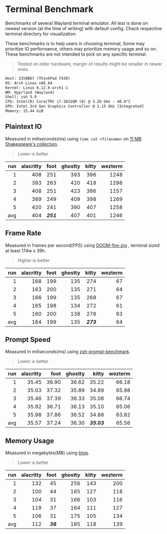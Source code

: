 # Terminal Benchmark

Benchmarks of several Wayland terminal emulator. All test is done on newest
version (at the time of writing) with default config. Check respective terminal
directory for visualization.

These benchmarks is to help users in choosing terminal, Some may prioritize
IO performance, others may prioritize memory usage and so on. These benchmarks
are not intended to pick on any specific terminal.

> Tested on older hardware, margin of results might be smaller in newer ones.

```txt
Host: 2350B67 (ThinkPad T430)
OS: Arch Linux x86_64
Kernel: Linux 6.12.6-arch1-1
WM: Hyprland (Wayland)
Shell: zsh 5.9
CPU: Intel(R) Core(TM) i7-3632QM (8) @ 3.20 GHz - 48.0°C
GPU: Intel 3rd Gen Graphics Controller @ 1.15 GHz [Integrated]
Memory: 15.44 GiB
```

## Plaintext IO

Measured in miliseconds(ms) using `time cat <filename>` on [11 MB Shakespeare's collection](./test/shakespeare.txt).

> Lower is better

| run | alacritty |      foot | ghostty | kitty | wezterm |
|----:|----------:|----------:|--------:|------:|--------:|
|   1 |       408 |       251 |     393 |   396 |    1248 |
|   2 |       393 |       263 |     420 |   418 |    1298 |
|   3 |       408 |       251 |     423 |   386 |    1157 |
|   4 |       389 |       249 |     409 |   398 |    1269 |
|   5 |       420 |       241 |     390 |   407 |    1258 |
| avg |       404 | **_251_** |     407 |   401 |    1246 |

## Frame Rate

Measured in frames per second(FPS) using [DOOM-fire-zig](https://github.com/const-void/DOOM-fire-zig)
, terminal sized at least 174w x 39h.

> Higher is better

| run | alacritty | foot | ghostty |     kitty | wezterm |
|----:|----------:|-----:|--------:|----------:|--------:|
|   1 |       168 |  199 |     135 |       274 |      67 |
|   2 |       163 |  200 |     135 |       271 |      64 |
|   3 |       166 |  199 |     135 |       268 |      67 |
|   4 |       165 |  198 |     134 |       272 |      61 |
|   5 |       160 |  200 |     138 |       278 |      63 |
| avg |       164 |  199 |     135 | **_273_** |      64 |

## Prompt Speed

Measured in miliseconds(ms) using [zsh-prompt-benchmark](https://github.com/romkatv/zsh-prompt-benchmark).

> Lower is better

| run | alacritty |  foot | ghostty |       kitty | wezterm |
|----:|----------:|------:|--------:|------------:|--------:|
|   1 |     35.45 | 36.90 |   36.62 |       35.22 |   66.18 |
|   2 |     35.03 | 37.32 |   35.89 |       34.89 |   65.98 |
|   3 |     35.46 | 37.39 |   36.33 |       35.06 |   66.74 |
|   4 |     35.92 | 36.71 |   36.13 |       35.10 |   65.06 |
|   5 |     35.98 | 37.86 |   36.52 |       34.88 |   63.82 |
| avg |     35.57 | 37.24 |   36.30 | **_35.03_** |   65.56 |

## Memory Usage

Measured in megabytes(MB) using [btop](https://github.com/aristocratos/btop).

> Lower is better

| run | alacritty |     foot | ghostty | kitty | wezterm |
|----:|----------:|---------:|--------:|------:|--------:|
|   1 |       132 |       45 |     256 |   143 |     200 |
|   2 |       100 |       44 |     165 |   127 |     118 |
|   3 |       104 |       31 |     166 |   103 |     116 |
|   4 |       119 |       37 |     164 |   111 |     127 |
|   5 |       106 |       31 |     175 |   105 |     134 |
| avg |       112 | **_38_** |     185 |   118 |     139 |

